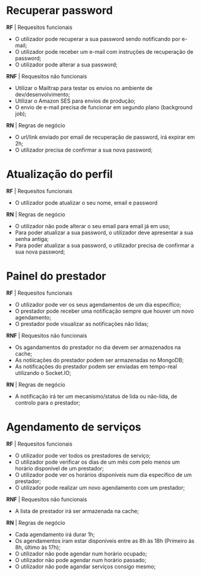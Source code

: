 # Recuperar password

**RF** | Requesitos funcionais

- O utilizador pode recuperar a sua password sendo notificando por e-mail;
- O utilizador pode receber um e-mail com instruções de recuperação de password;
- O utilizador pode alterar a sua password;

**RNF** | Requesitos não funcionais

- Utilizar o Mailtrap para testar os envios no ambiente de dev/desenvolvimento;
- Utilizar o Amazon SES para envios de produção;
- O envio de e-mail precisa de funcionar em segundo plano (background job);

**RN** | Regras de negócio

- O url/link enviado por email de recuperação de password, irá expirar em 2h;
- O utilizador precisa de confirmar a sua nova password;

# Atualização do perfil

**RF** | Requesitos funcionais

- O utilizador pode atualizar o seu nome, email e password

**RN** | Regras de negócio

- O utilizador não pode alterar o seu email para email já em uso;
- Para poder atualizar a sua password, o utilizador deve apresentar a sua senha antiga;
- Para poder atualizar a sua password, o utilizador precisa de confirmar a sua nova password;

# Painel do prestador

**RF** | Requesitos funcionais

- O utilizador pode ver os seus agendamentos de um dia específico;
- O prestador pode receber uma notificação sempre que houver um novo agendamento;
- O prestador pode visualizar as notificações não lidas;

**RNF** | Requesitos não funcionais

- Os agandamentos do prestador no dia devem ser armazenados na cache;
- As notiicações do prestador podem ser armazenadas no MongoDB;
- As notificações do prestador podem ser enviadas em tempo-real utilizando o Socket.IO;

**RN** | Regras de negócio

- A notificação irá ter um mecanismo/status de lida ou não-lida, de controlo para o prestador;


# Agendamento de serviços

**RF** | Requesitos funcionais

- O utilizador pode ver todos os prestadores de serviço;
- O utilizador pode verificar os dias de um mês com pelo menos um horário disponível de um prestador;
- O utilizador pode ver os horários disponíveis num dia específico de um prestador;
- O utilizador pode realizar um novo agendamento com um prestador;

**RNF** | Requesitos não funcionais

- A lista de prestador irá ser armazenada na cache;

**RN** | Regras de negócio

- Cada agendamento irá durar 1h;
- Os agendamentos iram estar disponíveis entre as 8h às 18h (Primeiro às 8h, último às 17h);
- O utilizador não pode agendar num horário ocupado;
- O utilizador não pode agendar num horário passado;
- O utilizador não pode agandar serviços consigo mesmo;
